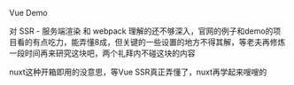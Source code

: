 Vue Demo

对 SSR - 服务端渲染 和 webpack 理解的还不够深入，官网的例子和demo的项目看的有点吃力，能弄懂8成，但关键的一些设置的地方不得其解，等老夫再修炼一段时间再来研究这块吧，两个礼拜内不碰这块的内容

nuxt这种开箱即用的没意思，等Vue SSR真正弄懂了，nuxt再学起来嗖嗖的
